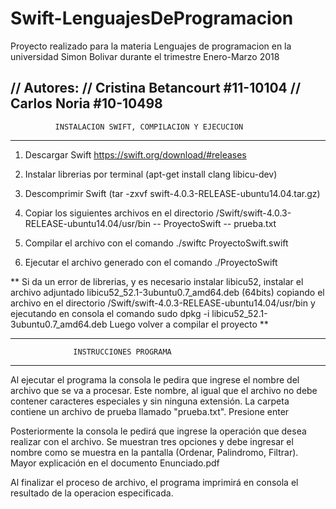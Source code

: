 # Swift-LenguajesDeProgramacion
Proyecto realizado para la materia Lenguajes de programacion en la universidad Simon Bolivar durante el trimestre Enero-Marzo 2018

// Autores:
//   	 	Cristina Betancourt #11-10104
//   	 	Carlos Noria #10-10498
-----------------------------------------------------------------------------------

              INSTALACION SWIFT, COMPILACION Y EJECUCION

-----------------------------------------------------------------------------------
1. Descargar Swift https://swift.org/download/#releases

2. Instalar librerias por terminal (apt-get install clang libicu-dev)

3. Descomprimir Swift (tar -zxvf swift-4.0.3-RELEASE-ubuntu14.04.tar.gz)

4. Copiar los siguientes archivos en el directorio 
   /Swift/swift-4.0.3-RELEASE-ubuntu14.04/usr/bin
      -- ProyectoSwift
      -- prueba.txt

5. Compilar el archivo con el comando ./swiftc ProyectoSwift.swift 

6. Ejecutar el archivo generado con el comando ./ProyectoSwift

** Si da un error de librerias, y es necesario instalar libicu52, instalar el 
archivo adjuntado libicu52_52.1-3ubuntu0.7_amd64.deb (64bits) copiando 
el archivo en el directorio /Swift/swift-4.0.3-RELEASE-ubuntu14.04/usr/bin y 
ejecutando en consola el comando sudo dpkg -i libicu52_52.1-3ubuntu0.7_amd64.deb
Luego volver a compilar el proyecto **


--------------------------------------------------------------------------------

                  INSTRUCCIONES PROGRAMA

--------------------------------------------------------------------------------

Al ejecutar el programa la consola le pedira que ingrese el nombre del archivo 
que se va a procesar. Este nombre, al igual que el archivo no debe contener 
caracteres especiales y sin ninguna extensión. La carpeta contiene un archivo 
de prueba llamado "prueba.txt". Presione enter

Posteriormente la consola le pedirá que ingrese la operación que desea realizar
con el archivo. Se muestran tres opciones y debe ingresar el nombre como se muestra
en la pantalla (Ordenar, Palindromo, Filtrar). Mayor explicación en el documento 
Enunciado.pdf

Al finalizar el proceso de archivo, el programa imprimirá en consola el resultado
de la operacion especificada.
